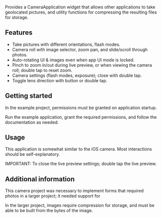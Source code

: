 Provides a CameraApplication widget that allows other applications to take
geolocated pictures, and utility functions for compressing the resulting files
for storage.

## Features

- Take pictures with different orientations, flash modes.
- Camera roll with image selector, zoom pan, and slide/scroll through photos.
- Auto-rotating UI & images even when app UI mode is locked.
- Pinch to zoom in/out during live preview, or when viewing the camera roll;
double tap to reset zoom.
- Camera settings (flash modes, exposure); close with double tap.
- Toggle lens direction with button or double tap.

## Getting started

In the example project, permissions must be granted on application startup.

Run the example application, grant the required permissions, and follow the
documentation as needed.

## Usage

This application is somewhat similar to the iOS camera. Most interactions should
be self-explanatory.

IMPORTANT: To close the live preview settings; double tap the live preview.

## Additional information

This camera project was necessary to implement forms that required photos in a
larger project; it needed support for 

In the larger project, images require compression for storage, and must be able
to be built from the bytes of the image.
